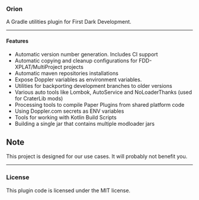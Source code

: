 ### Orion

A Gradle utilities plugin for First Dark Development.

***

#### Features

* Automatic version number generation. Includes CI support
* Automatic copying and cleanup configurations for FDD-XPLAT/MultiProject projects
* Automatic maven repositories installations
* Expose Doppler variables as environment variables.
* Utilities for backporting development branches to older versions
* Various auto tools like Lombok, AutoService and NoLoaderThanks (used for CraterLib mods)
* Processing tools to compile Paper Plugins from shared platform code
* Using Doppler.com secrets as ENV variables
* Tools for working with Kotlin Build Scripts
* Building a single jar that contains multiple modloader jars

## Note

This project is designed for our use cases. It will probably not benefit you.


***

### License

This plugin code is licensed under the MIT license.